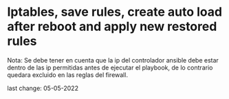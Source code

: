 <h1> Iptables, save rules, create auto load after reboot and apply new restored rules</h1>

Nota: Se debe tener en cuenta que la ip del controlador ansible debe estar dentro de las ip permitidas antes de ejecutar el playbook, de lo contrario quedara excluido en las reglas del firewall.

last change: 05-05-2022
